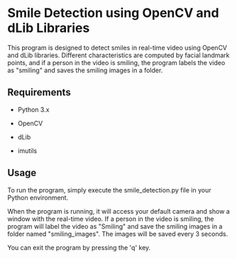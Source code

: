 # Smile Detection using OpenCV and dLib Libraries

This program is designed to detect smiles in real-time video using OpenCV and dLib libraries. Different characteristics are computed by 
facial landmark points, and if a person in the video is smiling, the program labels the video as "smiling" and saves the smiling images in a folder.

## Requirements

* Python 3.x

* OpenCV

* dLib

* imutils

## Usage

To run the program, simply execute the smile_detection.py file in your Python environment.

When the program is running, it will access your default camera and show a window with the real-time video.
If a person in the video is smiling, the program will label the video as "Smiling" and save the smiling images in a folder named "smiling_images". 
The images will be saved every 3 seconds.

You can exit the program by pressing the 'q' key.
